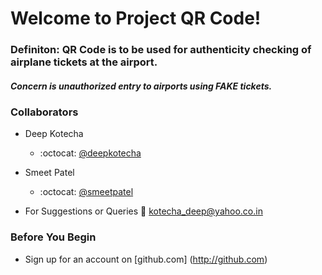 # Welcome to Project QR Code!

### Definiton: QR Code is to be used for authenticity checking of airplane tickets at the airport.
##### Concern is unauthorized entry to airports using FAKE tickets.


### Collaborators
- Deep Kotecha
  - :octocat: [@deepkotecha](http://github.com/deepkotecha)
- Smeet Patel
  - :octocat: [@smeetpatel](http://github.com/smeetpatel)

- For Suggestions or Queries :email: [kotecha_deep@yahoo.co.in](mailto:kotecha_deep@yahoo.co.in)

### Before You Begin
- Sign up for an account on [github.com] (http://github.com)
